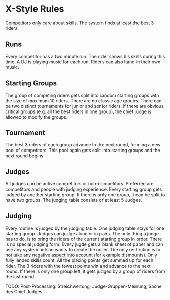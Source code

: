 # X-Style Rules
Competitors only care about skills. The system finds at least the best 3 riders.
## Runs
Every competitor has a two minute run. The rider shows his skills during this time. A DJ is playing music for each run. Riders can also hand in their own music.
## Starting Groups
The group of competing riders gets split into random starting groups with the size of maximum 10 riders. There are no classic age groups. There can be two distinct tournaments for junior and senior riders. If there are obvious critical groups (e.g. all the best riders in one group), the chief judge is allowed to modify the groups.
## Tournament
The best 3 riders of each group advance to the next round, forming a new pool of competitors. This pool again gets split into starting groups and the next round begins.
## Judges
All judges can be active competitors or non-competitors. Preferred are competitors and people with judging experience. Every starting group gets judged by another starting group. If there is only one group, it can be split to have two groups. The judging table consists of at least 5 Judges. 
## Judging
Every routine is judged by the judging table. One judging table stays for one starting group. Judges can judge alone or in pairs. The only thing a judge has to do, is to bring the riders of the current starting group in order. There is no special judging form. Every jugde gets a blank sheet of paper and can use any system he/she wants to create the order. The only restriction is to not take any negative aspect into account (for example dismounts). Only fully landed skills count. All the placing points get summed up for each rider. The 3 riders with the fewest points win and advance to the next round. If there is only one group left, it gets judged by a group of riders from the last round.

TODO: Post-Processing: Streichwertung, Judge-Gruppen-Meinung, Sache des Chief Judges
